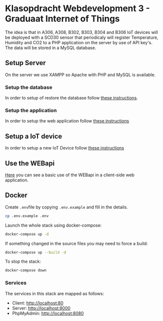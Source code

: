 # Klasopdracht Webdevelopment 3 - Graduaat Internet of Things

The idea is that in A306, A308, B302, B303, B304 and B306 IoT devices will be deployed with a SCD30 sensor that periodicaly will register Temperature, Humidity and CO2 to a PHP application on the server by use of API key's. The data will be stored in a MySQL database.

## Setup Server

On the server we use XAMPP so Apache with PHP and MySQL is available.

### Setup the database

In order to setup of restore the database follow [these instructions](/database/).

### Setup the application

In order to setup the web application follow [these instructions](/server/)

## Setup a IoT device

In order to setup a new IoT Device follow [these instructions](/iotdevice/)

## Use the WEBapi 

[Here](/client/) you can see a basic use of the WEBapi in a client-side web application.

## Docker

Create `.env`file by copying `.env.example` and fill in the details.

```bash
cp .env.example .env
```

Launch the whole stack using docker-compose:

```bash
docker-compose up -d
```

If something changed in the source files you may need to force a build:

```bash
docker-compose up --build -d
```

To stop the stack:

```bash
docker-compose down
```

### Services

The services in this stack are mapped as follows:

* Client: [http://localhost:80](http://localhost:80)
* Server: [http://localhost:8000](http://localhost:8000)
* PhpMyAdmin: [http://localhost:8080](http://localhost:8080)
